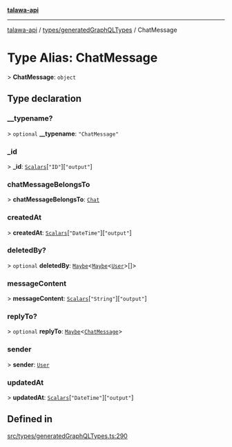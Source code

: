 [**talawa-api**](../../../README.md)

***

[talawa-api](../../../modules.md) / [types/generatedGraphQLTypes](../README.md) / ChatMessage

# Type Alias: ChatMessage

\> **ChatMessage**: `object`

## Type declaration

### \_\_typename?

\> `optional` **\_\_typename**: `"ChatMessage"`

### \_id

\> **\_id**: [`Scalars`](Scalars.md)\[`"ID"`\]\[`"output"`\]

### chatMessageBelongsTo

\> **chatMessageBelongsTo**: [`Chat`](Chat.md)

### createdAt

\> **createdAt**: [`Scalars`](Scalars.md)\[`"DateTime"`\]\[`"output"`\]

### deletedBy?

\> `optional` **deletedBy**: [`Maybe`](Maybe.md)\<[`Maybe`](Maybe.md)\<[`User`](User.md)\>[]\>

### messageContent

\> **messageContent**: [`Scalars`](Scalars.md)\[`"String"`\]\[`"output"`\]

### replyTo?

\> `optional` **replyTo**: [`Maybe`](Maybe.md)\<[`ChatMessage`](ChatMessage.md)\>

### sender

\> **sender**: [`User`](User.md)

### updatedAt

\> **updatedAt**: [`Scalars`](Scalars.md)\[`"DateTime"`\]\[`"output"`\]

## Defined in

[src/types/generatedGraphQLTypes.ts:290](https://github.com/PalisadoesFoundation/talawa-api/blob/6bd0fecc1032af2aa70d925c85724d9fec2350f9/src/types/generatedGraphQLTypes.ts#L290)
